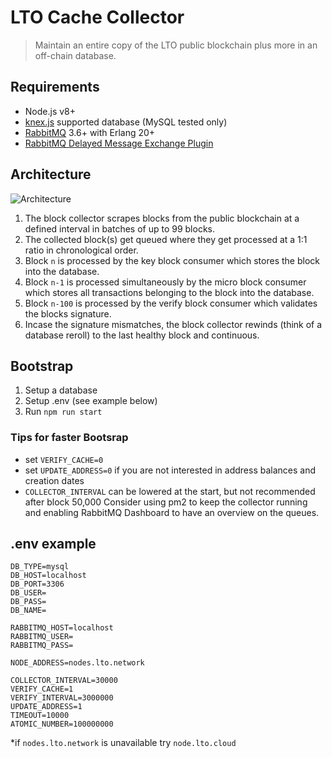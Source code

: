 # LTO Cache Collector
> Maintain an entire copy of the LTO public blockchain plus more in an off-chain database.

## Requirements
- Node.js v8+
- [knex.js]('https://knexjs.org) supported database (MySQL tested only)
- [RabbitMQ](https://www.rabbitmq.com/) 3.6+ with Erlang 20+
- [RabbitMQ Delayed Message Exchange Plugin](https://github.com/rabbitmq/rabbitmq-delayed-message-exchange)

## Architecture
![Architecture]('/assets/architecture.png?raw=1')

1. The block collector scrapes blocks from the public blockchain at a defined interval in batches of up to 99 blocks.
2. The collected block(s) get queued where they get processed at a 1:1 ratio in chronological order.
3. Block `n` is processed by the key block consumer which stores the block into the database.
4. Block `n-1` is processed simultaneously by the micro block consumer which stores all transactions belonging to the block into the database.
5. Block `n-100` is processed by the verify block consumer which validates the blocks signature.
6. Incase the signature mismatches, the block collector rewinds (think of a database reroll) to the last healthy block and continuous.


## Bootstrap
1. Setup a database
2. Setup .env (see example below)
3. Run ``npm run start``

### Tips for faster Bootsrap
- set `VERIFY_CACHE=0`
- set `UPDATE_ADDRESS=0` if you are not interested in address balances and creation dates
- `COLLECTOR_INTERVAL` can be lowered at the start, but not recommended after block 50,000
Consider using pm2 to keep the collector running and enabling RabbitMQ Dashboard to have an overview on the queues.

## .env example
```
DB_TYPE=mysql
DB_HOST=localhost
DB_PORT=3306
DB_USER=
DB_PASS=
DB_NAME=

RABBITMQ_HOST=localhost
RABBITMQ_USER=
RABBITMQ_PASS=

NODE_ADDRESS=nodes.lto.network

COLLECTOR_INTERVAL=30000
VERIFY_CACHE=1
VERIFY_INTERVAL=3000000
UPDATE_ADDRESS=1
TIMEOUT=10000
ATOMIC_NUMBER=100000000
```
*if `nodes.lto.network` is unavailable try `node.lto.cloud`
